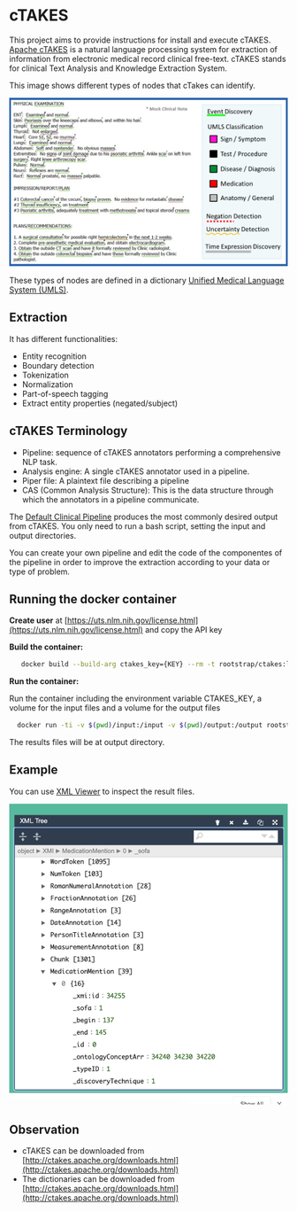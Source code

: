 # cTAKES

This project aims to provide instructions for install and execute cTAKES. 
[Apache cTAKES](https://ctakes.apache.org/) is a natural language processing system for extraction of information from electronic medical record clinical free-text. cTAKES stands for clinical Text Analysis and Knowledge Extraction System. 

This image shows different types of nodes that cTakes can identify.

![](images/ctakes_image.png)


These types of nodes are defined in a dictionary [Unified Medical Language System (UMLS)](https://www.nlm.nih.gov/research/umls/index.html).     

## Extraction
It has different functionalities:   
- Entity recognition   
- Boundary detection     
- Tokenization    
- Normalization      
- Part-of-speech tagging     
- Extract entity properties (negated/subject)     

## cTAKES Terminology
- Pipeline: sequence of cTAKES annotators performing a comprehensive NLP task.    
- Analysis engine: A single cTAKES annotator used in a pipeline.    
- Piper file: A plaintext file describing a pipeline      
- CAS (Common Analysis Structure): This is the data structure through which the annotators in a pipeline communicate. 

The [Default Clinical Pipeline](https://cwiki.apache.org/confluence/display/CTAKES/Default+Clinical+Pipeline) produces the most commonly desired output from cTAKES. You only need to run a bash script, setting the input and output directories. 

You can create your own pipeline and edit the code of the componentes of the pipeline in order to improve the extraction according to your data or type of problem. 
 
## Running the docker container

**Create user** at [https://uts.nlm.nih.gov/license.html](https://uts.nlm.nih.gov/license.html) and copy the API key


**Build the container:**

```bash
   docker build --build-arg ctakes_key={KEY} --rm -t rootstrap/ctakes:latest .
```

**Run the container:**   

Run the container including the environment variable CTAKES_KEY, a volume for the input files and a volume for the output files 

```bash
  docker run -ti -v $(pwd)/input:/input -v $(pwd)/output:/output rootstrap/ctakes:latest 
```
The results files will be at output directory.  

## Example
You can use [XML Viewer](https://jsonformatter.org/xml-viewer) to inspect the result files. 

![](images/image_output.png)

## Observation
- cTAKES can be downloaded from  [http://ctakes.apache.org/downloads.html](http://ctakes.apache.org/downloads.html)    
- The dictionaries can be downloaded from [http://ctakes.apache.org/downloads.html](http://ctakes.apache.org/downloads.html)      
